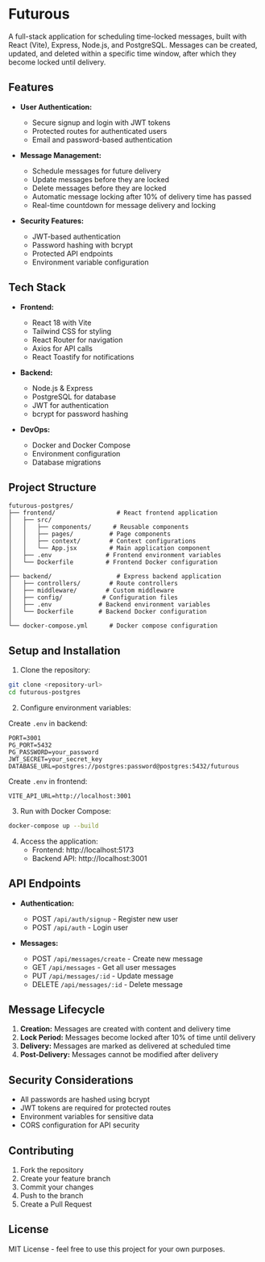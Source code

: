 # Futurous

A full-stack application for scheduling time-locked messages, built with React (Vite), Express, Node.js, and PostgreSQL. Messages can be created, updated, and deleted within a specific time window, after which they become locked until delivery.

## Features

- **User Authentication:**
  - Secure signup and login with JWT tokens
  - Protected routes for authenticated users
  - Email and password-based authentication

- **Message Management:**
  - Schedule messages for future delivery
  - Update messages before they are locked
  - Delete messages before they are locked
  - Automatic message locking after 10% of delivery time has passed
  - Real-time countdown for message delivery and locking

- **Security Features:**
  - JWT-based authentication
  - Password hashing with bcrypt
  - Protected API endpoints
  - Environment variable configuration

## Tech Stack

- **Frontend:**
  - React 18 with Vite
  - Tailwind CSS for styling
  - React Router for navigation
  - Axios for API calls
  - React Toastify for notifications

- **Backend:**
  - Node.js & Express
  - PostgreSQL for database
  - JWT for authentication
  - bcrypt for password hashing

- **DevOps:**
  - Docker and Docker Compose
  - Environment configuration
  - Database migrations

## Project Structure

```
futurous-postgres/
├── frontend/                 # React frontend application
│   ├── src/
│   │   ├── components/      # Reusable components
│   │   ├── pages/          # Page components
│   │   ├── context/        # Context configurations
│   │   └── App.jsx         # Main application component
│   ├── .env               # Frontend environment variables
│   └── Dockerfile         # Frontend Docker configuration
│
├── backend/                  # Express backend application
│   ├── controllers/        # Route controllers
│   ├── middleware/        # Custom middleware
│   ├── config/           # Configuration files
│   ├── .env             # Backend environment variables
│   └── Dockerfile       # Backend Docker configuration
│
└── docker-compose.yml      # Docker compose configuration
```

## Setup and Installation

1. Clone the repository:
```bash
git clone <repository-url>
cd futurous-postgres
```

2. Configure environment variables:

Create `.env` in backend:
```properties
PORT=3001
PG_PORT=5432
PG_PASSWORD=your_password
JWT_SECRET=your_secret_key
DATABASE_URL=postgres://postgres:password@postgres:5432/futurous
```

Create `.env` in frontend:
```properties
VITE_API_URL=http://localhost:3001
```

3. Run with Docker Compose:
```bash
docker-compose up --build
```

4. Access the application:
   - Frontend: http://localhost:5173
   - Backend API: http://localhost:3001

## API Endpoints

- **Authentication:**
  - POST `/api/auth/signup` - Register new user
  - POST `/api/auth` - Login user

- **Messages:**
  - POST `/api/messages/create` - Create new message
  - GET `/api/messages` - Get all user messages
  - PUT `/api/messages/:id` - Update message
  - DELETE `/api/messages/:id` - Delete message

## Message Lifecycle

1. **Creation:** Messages are created with content and delivery time
2. **Lock Period:** Messages become locked after 10% of time until delivery
3. **Delivery:** Messages are marked as delivered at scheduled time
4. **Post-Delivery:** Messages cannot be modified after delivery

## Security Considerations

- All passwords are hashed using bcrypt
- JWT tokens are required for protected routes
- Environment variables for sensitive data
- CORS configuration for API security

## Contributing

1. Fork the repository
2. Create your feature branch
3. Commit your changes
4. Push to the branch
5. Create a Pull Request

## License

MIT License - feel free to use this project for your own purposes.

